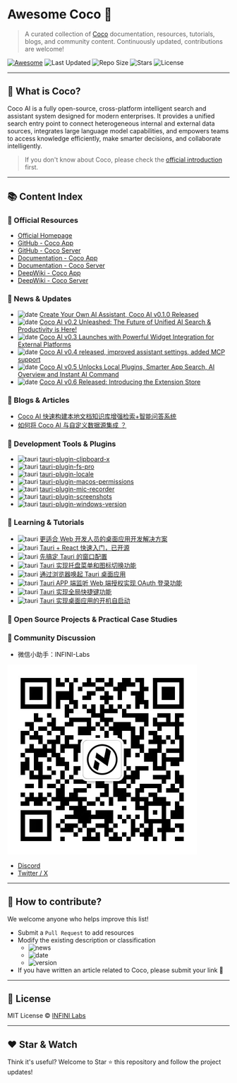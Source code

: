# Awesome Coco 🌟 

>A curated collection of [Coco](https://coco.rs/) documentation, resources, tutorials, blogs, and community content. Continuously updated, contributions are welcome!

[![Awesome](https://awesome.re/badge.svg)](https://awesome.re) ![Last Updated](https://img.shields.io/github/last-commit/infinilabs/awesome-coco?style=flat-square) ![Repo Size](https://img.shields.io/github/repo-size/infinilabs/awesome-coco?style=flat-square) ![Stars](https://img.shields.io/github/stars/infinilabs/awesome-coco?style=flat-square) ![License](https://img.shields.io/github/license/infinilabs/awesome-coco?style=flat-square)

---

## 🎯 What is Coco?

Coco AI is a fully open-source, cross-platform intelligent search and assistant system designed for modern enterprises. It provides a unified search entry point to connect heterogeneous internal and external data sources, integrates large language model capabilities, and empowers teams to access knowledge efficiently, make smarter decisions, and collaborate intelligently.

> If you don't know about Coco, please check the [official introduction](https://coco.rs/) first.

---

## 📚 Content Index

### 📘 Official Resources

- [Official Homepage](https://coco.rs/)
- [GitHub - Coco App](https://github.com/infinilabs/coco-app)
- [GitHub - Coco Server](https://github.com/infinilabs/coco-server)
- [Documentation - Coco App ](https://docs.infinilabs.com/coco-app/main/)
- [Documentation - Coco Server](https://docs.infinilabs.com/coco-server/main/)
- [DeepWiki - Coco App](https://deepwiki.com/infinilabs/coco-app)
- [DeepWiki - Coco Server](https://deepwiki.com/infinilabs/coco-server)

### 📢 News & Updates

- ![date](https://img.shields.io/badge/date-2025--02--11-blue?style=flat-square) [Create Your Own AI Assistant, Coco AI v0.1.0 Released](https://blog.infinilabs.com/posts/2025/02-14-product-released-coco-ai-v0.1/)
- ![date](https://img.shields.io/badge/date-2025--03--16-blue?style=flat-square) [Coco AI v0.2 Unleashed: The Future of Unified AI Search & Productivity is Here!](https://blog.infinilabs.com/posts/2025/03-16-product-released-coco-ai-v0.2/)
- ![date](https://img.shields.io/badge/date-2025--04--06-blue?style=flat-square) [Coco AI v0.3 Launches with Powerful Widget Integration for External Platforms](https://blog.infinilabs.com/posts/2025/04-06-product-released-coco-ai-v0.3/)
- ![date](https://img.shields.io/badge/date-2025--04--28-blue?style=flat-square) [Coco AI v0.4 released, improved assistant settings, added MCP support](https://blog.infinilabs.com/posts/2025/04-28-product-released-coco-ai-v0.4/)
- ![date](https://img.shields.io/badge/date-2025--06--03-blue?style=flat-square) [Coco AI v0.5 Unlocks Local Plugins, Smarter App Search, AI Overview and Instant AI Command](https://blog.infinilabs.com/posts/2025/06-11-product-released-coco-ai-v0.5/)
- ![date](https://img.shields.io/badge/date-2025--06--29-blue?style=flat-square) [Coco AI v0.6 Released: Introducing the Extension Store](https://blog.infinilabs.com/posts/2025/06-29-product-released-coco-ai-v0.6/)

### 📝 Blogs & Articles

- [Coco AI 快速构建本地文档知识库增强检索+智能问答系统](https://mp.weixin.qq.com/s/fcchZQm_FLuW_jhrZVwJlQ?scene=1)
- [如何将 Coco AI 与自定义数据源集成 ？](https://mp.weixin.qq.com/s/ZiPsEaxGrbDrHeC1ZWK3zw)

### 🔧 Development Tools & Plugins

- ![tauri](https://img.shields.io/badge/type-tauri-orange?style=flat-square) [tauri-plugin-clipboard-x](https://crates.io/crates/tauri-plugin-clipboard-x)
- ![tauri](https://img.shields.io/badge/type-tauri-orange?style=flat-square) [tauri-plugin-fs-pro](https://crates.io/crates/tauri-plugin-fs-pro)
- ![tauri](https://img.shields.io/badge/type-tauri-orange?style=flat-square) [tauri-plugin-locale](https://crates.io/crates/tauri-plugin-locale)
- ![tauri](https://img.shields.io/badge/type-tauri-orange?style=flat-square) [tauri-plugin-macos-permissions](https://crates.io/crates/tauri-plugin-macos-permissions)
- ![tauri](https://img.shields.io/badge/type-tauri-orange?style=flat-square) [tauri-plugin-mic-recorder](https://crates.io/crates/tauri-plugin-mic-recorder)
- ![tauri](https://img.shields.io/badge/type-tauri-orange?style=flat-square) [tauri-plugin-screenshots](https://crates.io/crates/tauri-plugin-screenshots)
- ![tauri](https://img.shields.io/badge/type-tauri-orange?style=flat-square) [tauri-plugin-windows-version](https://crates.io/crates/tauri-plugin-windows-version)

### 🧠 Learning & Tutorials

- ![tauri](https://img.shields.io/badge/type-tauri-orange?style=flat-square) [更适合 Web 开发人员的桌面应用开发解决方案](https://juejin.cn/post/7429230912292585513)
- ![tauri](https://img.shields.io/badge/type-tauri-orange?style=flat-square) [Tauri + React 快速入门，已开源](https://juejin.cn/post/7450006685228564543)
- ![tauri](https://img.shields.io/badge/type-tauri-orange?style=flat-square) [先搞定 Tauri 的窗口配置](https://juejin.cn/post/7452903343411085331)
- ![tauri](https://img.shields.io/badge/type-tauri-orange?style=flat-square) [Tauri 实现托盘菜单和图标切换功能](https://juejin.cn/post/7460781093094670386)
- ![tauri](https://img.shields.io/badge/type-tauri-orange?style=flat-square) [通过浏览器唤起 Tauri 桌面应用](https://juejin.cn/post/7462081222710591497)
- ![tauri](https://img.shields.io/badge/type-tauri-orange?style=flat-square) [Tauri APP 端监听 Web 端授权实现 OAuth 登录功能](https://juejin.cn/post/7462420892509863986)
- ![tauri](https://img.shields.io/badge/type-tauri-orange?style=flat-square) [Tauri 实现全局快捷键功能](https://juejin.cn/post/7463475931527397403)
- ![tauri](https://img.shields.io/badge/type-tauri-orange?style=flat-square) [Tauri 实现桌面应用的开机自启动](https://juejin.cn/post/7464223475106594825)

### 🧩 Open Source Projects & Practical Case Studies


### 💬 Community Discussion

- 微信小助手：INFINI-Labs

![INFINI Labs 微信二维码](./assets/wechat-qrcode.jpg)

- [Discord](https://discord.com/invite/4tKTMkkvVX)
- [Twitter / X](https://x.com/infinilabs)

---

## 🤝 How to contribute?

We welcome anyone who helps improve this list!

- Submit a `Pull Request` to add resources
- Modify the existing description or classification
    - ![news](https://img.shields.io/badge/type-news-orange?style=flat-square)
    - ![date](https://img.shields.io/badge/date-2025--07--10-blue?style=flat-square)
    - ![version](https://img.shields.io/badge/version-v0.6.0-green?style=flat-square)
- If you have written an article related to Coco, please submit your link 🙌

---

## 📄 License

MIT License © [INFINI Labs](https://github.com/infinilabs)

---

## ❤️ Star & Watch

Think it's useful? Welcome to Star ⭐ this repository and follow the project updates!

